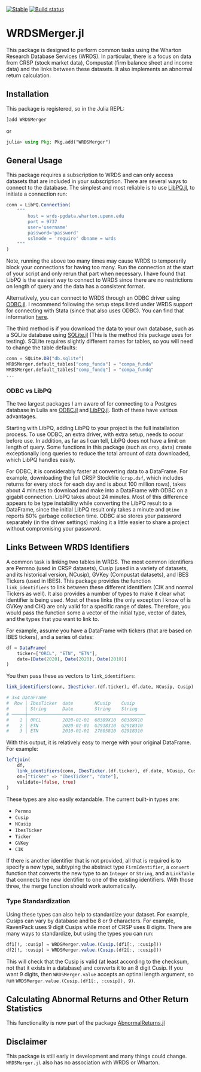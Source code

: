 [![Stable](https://img.shields.io/badge/docs-stable-blue.svg)](https://docs.juliahub.com/WRDSMerger/)
[![Build status](https://github.com/junder873/WRDSMerger.jl/workflows/CI/badge.svg)](https://github.com/junder873/WRDSMerger.jl/actions)

# WRDSMerger.jl

This package is designed to perform common tasks using the Wharton Research Database Services (WRDS). In particular, there is a focus on data from CRSP (stock market data), Compustat (firm balance sheet and income data) and the links between these datasets. It also implements an abnormal return calculation.

## Installation

This package is registered, so in the Julia REPL:
```julia
]add WRDSMerger
```
or
```julia
julia> using Pkg; Pkg.add("WRDSMerger")
```

## General Usage

This package requires a subscription to WRDS and can only access datasets that are included in your subscription. There are several ways to connect to the database. The simplest and most reliable is to use [LibPQ.jl](https://github.com/invenia/LibPQ.jl), to initiate a connection run:

```julia
conn = LibPQ.Connection(
    """
        host = wrds-pgdata.wharton.upenn.edu 
        port = 9737
        user='username' 
        password='password'
        sslmode = 'require' dbname = wrds
    """
)
```

Note, running the above too many times may cause WRDS to temporarily block your connections for having too many. Run the connection at the start of your script and only rerun that part when necessary. I have found that LibPQ is the easiest way to connect to WRDS since there are no restrictions on length of query and the data has a consistent format.

Alternatively, you can connect to WRDS through an ODBC driver using [ODBC.jl](https://github.com/JuliaDatabases/ODBC.jl). I recommend following the setup steps listed under WRDS support for connecting with Stata (since that also uses ODBC). You can find that information [here](https://wrds-www.wharton.upenn.edu/pages/support/programming-wrds/programming-stata/stata-from-your-computer/).

The third method is if you download the data to your own database, such as a SQLite database using [SQLite.jl](https://github.com/JuliaDatabases/SQLite.jl) (This is the method this package uses for testing). SQLite requires slightly different names for tables, so you will need to change the table defaults:

```julia
conn = SQLite.DB("db.sqlite")
WRDSMerger.default_tables["comp_funda"] = "compa_funda"
WRDSMerger.default_tables["comp_fundq"] = "compa_fundq"
...
```

### ODBC vs LibPQ

The two largest packages I am aware of for connecting to a Postgres database in Lulia are [ODBC.jl](https://github.com/JuliaDatabases/ODBC.jl) and [LibPQ.jl](https://github.com/invenia/LibPQ.jl). Both of these have various advantages.

Starting with LibPQ, adding LibPQ to your project is the full installation process. To use ODBC, an extra driver, with extra setup, needs to occur before use. In addition, as far as I can tell, LibPQ does not have a limit on length of query. Some functions in this package (such as `crsp_data`) create exceptionally long queries to reduce the total amount of data downloaded, which LibPQ handles easily.

For ODBC, it is considerably faster at converting data to a DataFrame. For example, downloading the full CRSP Stockfile (`crsp.dsf`, which includes returns for every stock for each day and is about 100 million rows), takes about 4 minutes to download and make into a DataFrame with ODBC on a gigabit connection. LibPQ takes about 24 minutes. Most of this difference appears to be type instability while converting the LibPQ result to a DataFrame, since the initial LibPQ result only takes a minute and `@time` reports 80% garbage collection time. ODBC also stores your password separately (in the driver settings) making it a little easier to share a project without compromising your password.

## Links Between WRDS Identifiers

A common task is linking two tables in WRDS. The most common identifiers are Permno (used in CRSP datasets), Cusip (used in a variety of datasets, and its historical version, NCusip), GVKey (Compustat datasets), and IBES Tickers (used in IBES). This package provides the function `link_identifiers` to link between these different identifiers (CIK and normal Tickers as well). It also provides a number of types to make it clear what identifier is being used. Most of these links (the only exception I know of is GVKey and CIK) are only valid for a specific range of dates. Therefore, you would pass the function some a vector of the initial type, vector of dates, and the types that you want to link to.

For example, assume you have a DataFrame with tickers (that are based on IBES tickers), and a series of dates:

```julia
df = DataFrame(
    ticker=["ORCL", "ETN", "ETN"],
    date=[Date(2020), Date(2020), Date(2010)]
)
```
You then pass these as vectors to `link_identifiers`:

```julia
link_identifiers(conn, IbesTicker.(df.ticker), df.date, NCusip, Cusip)

# 3×4 DataFrame
#  Row │ IbesTicker  date        NCusip    Cusip    
#      │ String      Date        String    String   
# ─────┼────────────────────────────────────────────
#    1 │ ORCL        2020-01-01  68389X10  68389X10
#    2 │ ETN         2020-01-01  G2918310  G2918310
#    3 │ ETN         2010-01-01  27805810  G2918310
```

With this output, it is relatively easy to merge with your original DataFrame. For example:

```julia
leftjoin(
    df,
    link_identifiers(conn, IbesTicker.(df.ticker), df.date, NCusip, Cusip),
    on=["ticker" => "IbesTicker", "date"],
    validate=(false, true)
)
```

These types are also easily extandable. The current built-in types are:
- `Permno`
- `Cusip`
- `NCusip`
- `IbesTicker`
- `Ticker`
- `GVKey`
- `CIK`

If there is another identifier that is not provided, all that is required is to specify a new type, subtyping the abstract type `FirmIdentifier`, a `convert` function that converts the new type to an `Integer` or `String`, and a  `LinkTable` that connects the new identifier to one of the existing identifiers. With those three, the merge function should work automatically.

### Type Standardization

Using these types can also help to standardize your dataset. For example, Cusips can vary by database and be 8 or 9 characters. For example, RavenPack uses 9 digit Cusips while most of CRSP uses 8 digits. There are many ways to standardize, but using the types you can run:
```julia
df1[!, :cusip] = WRDSMerger.value.(Cusip.(df1[:, :cusip]))
df2[!, :cusip] = WRDSMerger.value.(Cusip.(df2[:, :cusip]))
```

This will check that the Cusip is valid (at least according to the checksum, not that it exists in a database) and converts it to an 8 digit Cusip. If you want 9 digits, then `WRDSMerger.value` accepts an optinal length argument, so run `WRDSMerger.value.(Cusip.(df1[:, :cusip]), 9)`.

## Calculating Abnormal Returns and Other Return Statistics

This functionality is now part of the package [AbnormalReturns.jl](https://github.com/junder873/AbnormalReturns.jl)

## Disclaimer

This package is still early in development and many things could change. `WRDSMerger.jl` also has no association with WRDS or Wharton.
